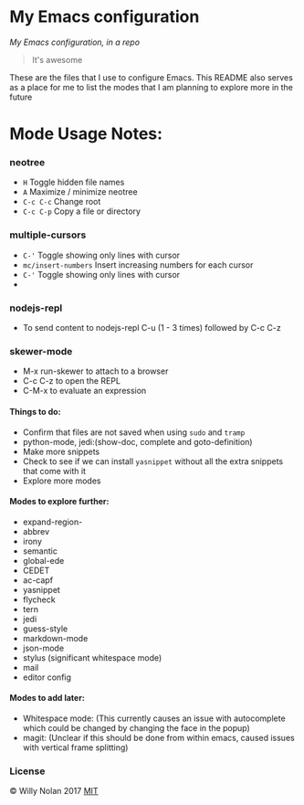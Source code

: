 # My Emacs configuration
*My Emacs configuration, in a repo*

> It's awesome

These are the files that I use to configure Emacs.  This README also serves as a place for me to list the modes that I am planning to explore more in the future

# Mode Usage Notes:
### neotree
  - `H` Toggle hidden file names
  - `A` Maximize / minimize neotree
  - `C-c C-c` Change root
  - `C-c C-p` Copy a file or directory

### multiple-cursors
  - `C-'` Toggle showing only lines with cursor
  - `mc/insert-numbers` Insert increasing numbers for each cursor
  - `C-'` Toggle showing only lines with cursor
  - 
### nodejs-repl
  - To send content to nodejs-repl C-u (1 - 3 times) followed by C-c C-z

### skewer-mode
  - M-x run-skewer to attach to a browser
  - C-c C-z to open the REPL
  - C-M-x to evaluate an expression

#### Things to do:
 - Confirm that files are not saved when using `sudo` and `tramp`
 - python-mode, jedi:(show-doc, complete and goto-definition)
 - Make more snippets
 - Check to see if we can install `yasnippet` without all the extra snippets that come with it
 - Explore more modes

#### Modes to explore further:
- expand-region-
- abbrev
- irony
- semantic
- global-ede
- CEDET
- ac-capf
- yasnippet
- flycheck
- tern
- jedi
- guess-style
- markdown-mode
- json-mode
- stylus (significant whitespace mode)
- mail
- editor config

#### Modes to add later:
- Whitespace mode:
    (This currently causes an issue with autocomplete which could be changed by changing the face in the popup)
- magit:
  (Unclear if this should be done from within emacs, caused issues with vertical frame splitting)

### License
:copyright: Willy Nolan 2017 
[MIT](http://en.wikipedia.org/wiki/MIT_License)
